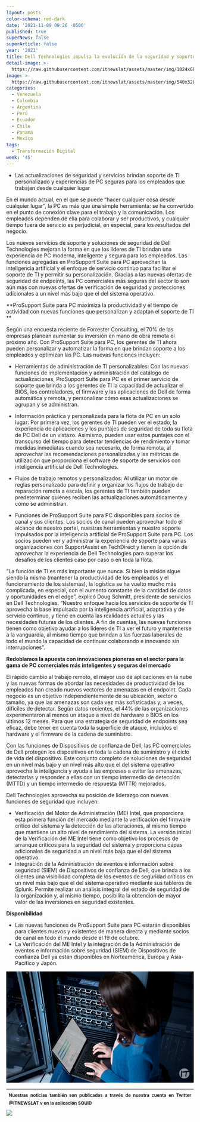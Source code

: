 ```yaml
---
layout: posts
color-schema: red-dark
date: '2021-11-09 09:26 -0500'
published: true
superNews: false
superArticle: false
year: '2021'
title: Dell Technologies impulsa la evolución de la seguridad y soporte modernos
detail-image: >-
  https://raw.githubusercontent.com/itnewslat/assets/master/img/1024x680/soporte-servidores-g.jpg
image: >-
  https://raw.githubusercontent.com/itnewslat/assets/master/img/540x320/soporte-servidores-p.jpg
categories:
  - Venezuela
  - Colombia
  - Argentina
  - Perú
  - Ecuador
  - Chile
  - Panama
  - Mexico
tags:
  - Transformación Digital
week: '45'
---
```

- Las actualizaciones de seguridad y servicios brindan soporte de TI personalizado y experiencias de PC seguras para los empleados que trabajan desde cualquier lugar

En el mundo actual, en el que se puede “hacer cualquier cosa desde cualquier lugar”, la PC es más que una simple herramienta: se ha convertido en el punto de conexión clave para el trabajo y la comunicación. Los empleados dependen de ella para colaborar y ser productivos, y cualquier tiempo fuera de servicio es perjudicial, en especial, para los resultados del negocio. 
 
Los nuevos servicios de soporte y soluciones de seguridad de Dell Technologies mejoran la forma en que los líderes de TI brindan una experiencia de PC moderna, inteligente y segura para los empleados. Las funciones agregadas en ProSupport Suite para PC aprovechan la inteligencia artificial y el enfoque de servicio continuo para facilitar el soporte de TI y permitir su personalización. Gracias a las nuevas ofertas de seguridad de endpoints, las PC comerciales más seguras del sector lo son aún más con nuevas ofertas de verificación de seguridad y protecciones adicionales a un nivel más bajo que el del sistema operativo.
 
**ProSupport Suite para PC maximiza la productividad y el tiempo de actividad con nuevas funciones que personalizan y adaptan el soporte de TI ** 
 
Según una encuesta reciente de Forrester Consulting, el 70% de las empresas planean aumentar su inversión en mano de obra remota el próximo año. Con ProSupport Suite para PC, los gerentes de TI ahora pueden personalizar y automatizar la forma en que brindan soporte a los empleados y optimizan las PC. Las nuevas funciones incluyen:

- Herramientas de administración de TI personalizables: Con las nuevas funciones de implementación y administración del catálogo de actualizaciones, ProSupport Suite para PC es el primer servicio de soporte que brinda a los gerentes de TI la capacidad de actualizar el BIOS, los controladores, el firmware y las aplicaciones de Dell de forma automática y remota, y personalizar cómo esas actualizaciones se agrupan y se administran. 

- Información práctica y personalizada para la flota de PC en un solo lugar: Por primera vez, los gerentes de TI pueden ver el estado, la experiencia de aplicaciones y los puntajes de seguridad de toda su flota de PC Dell de un vistazo. Asimismo, pueden usar estos puntajes con el transcurso del tiempo para detectar tendencias de rendimiento y tomar medidas inmediatas cuando sea necesario, de forma remota, al aprovechar las recomendaciones personalizadas y las métricas de utilización que proporciona el software de soporte de servicios con inteligencia artificial de Dell Technologies. 

- Flujos de trabajo remotos y personalizados: Al utilizar un motor de reglas personalizado para definir y organizar los flujos de trabajo de reparación remota a escala, los gerentes de TI también pueden predeterminar quiénes reciben las actualizaciones automáticamente y cómo se administran.  

- Funciones de ProSupport Suite para PC disponibles para socios de canal y sus clientes: Los socios de canal pueden aprovechar todo el alcance de nuestro portal, nuestras herramientas y nuestro soporte impulsados por la inteligencia artificial de ProSupport Suite para PC. Los socios pueden ver y administrar la experiencia de soporte para varias organizaciones con SupportAssist en TechDirect y tienen la opción de aprovechar la experiencia de Dell Technologies para superar los desafíos de los clientes caso por caso o en toda la flota.

 
“La función de TI es más importante que nunca. Si bien la misión sigue siendo la misma (mantener la productividad de los empleados y el funcionamiento de los sistemas), la logística se ha vuelto mucho más complicada, en especial, con el aumento constante de la cantidad de datos y oportunidades en el edge”, explicó Doug Schmitt, presidente de servicios en Dell Technologies. “Nuestro enfoque hacia los servicios de soporte de TI aprovecha la base impulsada por la inteligencia artificial, adaptativa y de servicio continuo, y tiene en cuenta las realidades actuales y las necesidades futuras de los clientes. A fin de cuentas, las nuevas funciones tienen como objetivo ayudar a los líderes de TI a ver el futuro y mantenerse a la vanguardia, al mismo tiempo que brindan a las fuerzas laborales de todo el mundo la capacidad de continuar colaborando e innovando sin interrupciones”.
 
**Redoblamos la apuesta con innovaciones pioneras en el sector para la gama de PC comerciales más inteligentes y seguras del mercado**
 
El rápido cambio al trabajo remoto, el mayor uso de aplicaciones en la nube y las nuevas formas de abordar las necesidades de productividad de los empleados han creado nuevos vectores de amenazas en el endpoint. Cada negocio es un objetivo independientemente de su ubicación, sector o tamaño, ya que las amenazas son cada vez más sofisticadas y, a veces, difíciles de detectar. Según datos recientes, el 44% de las organizaciones experimentaron al menos un ataque a nivel de hardware o BIOS en los últimos 12 meses. Para que una estrategia de seguridad de endpoints sea eficaz, debe tener en cuenta toda la superficie de ataque, incluidos el hardware y el firmware de la cadena de suministro.
 
Con las funciones de Dispositivos de confianza de Dell, las PC comerciales de Dell protegen los dispositivos en toda la cadena de suministro y el ciclo de vida del dispositivo. Este conjunto completo de soluciones de seguridad en un nivel más bajo y un nivel más alto que el del sistema operativo aprovecha la inteligencia y ayuda a las empresas a evitar las amenazas, detectarlas y responder a ellas con un tiempo intermedio de detección (MTTD) y un tiempo intermedio de respuesta (MTTR) mejorados. 
 
Dell Technologies aprovecha su posición de liderazgo con nuevas funciones de seguridad que incluyen:

- Verificación del Motor de Administración (ME) Intel, que proporciona esta primera función del mercado mediante la verificación del firmware crítico del sistema y la detección de las alteraciones, al mismo tiempo que mantiene un alto nivel de rendimiento del sistema. La versión inicial de la Verificación del ME Intel tiene como objetivo los procesos de arranque críticos para la seguridad del sistema y proporciona capas adicionales de seguridad a un nivel más bajo que el del sistema operativo.
- Integración de la Administración de eventos e información sobre seguridad (SIEM) de Dispositivos de confianza de Dell, que brinda a los clientes una visibilidad completa de los eventos de seguridad críticos en un nivel más bajo que el del sistema operativo mediante sus tableros de Splunk. Permite realizar un análisis integral del estado de seguridad de la organización y, al mismo tiempo, posibilita la obtención de mayor valor de las inversiones en seguridad existentes.

 
**Disponibilidad** 
- Las nuevas funciones de ProSupport Suite para PC estarán disponibles para clientes nuevos y existentes de manera directa y mediante socios de canal en todo el mundo desde el 19 de octubre.
- La Verificación del ME Intel y la integración de la Administración de eventos e información sobre seguridad (SIEM) de Dispositivos de confianza Dell ya están disponibles en Norteamérica, Europa y Asia-Pacífico y Japón.

![](https://raw.githubusercontent.com/itnewslat/assets/master/img/540x320/soporte-servidores-p.jpg)

<table style="height: 42px;" width="569">
<tbody>
<tr>
<td style="text-align: justify;"><sub><strong>Nuestras noticias también son publicadas a través de nuestra cuenta en Twitter <a href="https://twitter.com/itnewslat?lang=es">@ITNEWSLAT</a> y en la aplicación <a href="https://squidapp.co/en/">SQUID</a></strong></sub></td>
</tr>
</tbody>
</table>

<img src="https://tracker.metricool.com/c3po.jpg?hash=56f88a41e39ab42c063cc51676587a04"/>